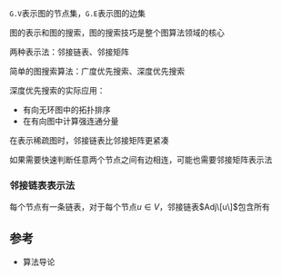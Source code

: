 `G.V`表示图的节点集，`G.E`表示图的边集

图的表示和图的搜索，图的搜索技巧是整个图算法领域的核心

两种表示法：邻接链表、邻接矩阵

简单的图搜索算法：广度优先搜索、深度优先搜索

深度优先搜索的实际应用：

- 有向无环图中的拓扑排序
- 在有向图中计算强连通分量

在表示稀疏图时，邻接链表比邻接矩阵更紧凑

如果需要快速判断任意两个节点之间有边相连，可能也需要邻接矩阵表示法

### 邻接链表表示法

每个节点有一条链表，对于每个节点$u \in V$，邻接链表$Adj\[u\]$包含所有





## 参考

- 算法导论